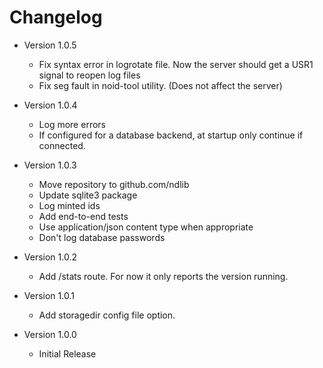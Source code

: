 # Changelog

* Version 1.0.5
    - Fix syntax error in logrotate file. Now the server should get a USR1 signal to reopen log files
    - Fix seg fault in noid-tool utility. (Does not affect the server)

* Version 1.0.4
    - Log more errors
    - If configured for a database backend, at startup only continue if connected.

* Version 1.0.3
	- Move repository to github.com/ndlib
	- Update sqlite3 package
	- Log minted ids
	- Add end-to-end tests
	- Use application/json content type when appropriate
	- Don't log database passwords

* Version 1.0.2
	- Add /stats route. For now it only reports the version running.

* Version 1.0.1
	- Add storagedir config file option.

* Version 1.0.0
	- Initial Release
